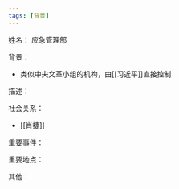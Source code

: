 ```yaml
---
tags: [背景]
---
```


姓名：
应急管理部

背景：
- 类似中央文革小组的机构，由[[习近平]]直接控制

描述：

社会关系：
- [[肖捷]]

重要事件：

重要地点：

其他：
